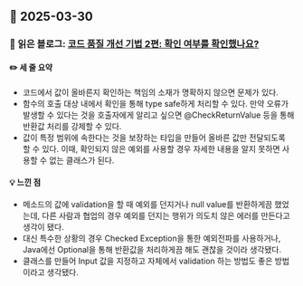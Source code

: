 ## 📅 2025-03-30
### 📖 읽은 블로그: [코드 품질 개선 기법 2편: 확인 여부를 확인했나요?](https://techblog.lycorp.co.jp/ko/techniques-for-improving-code-quality-2)
#### ✏️ 세 줄 요약
- 코드에서 값이 올바른지 확인하는 책임의 소재가 명확하지 않으면 문제가 있다.
- 함수의 호출 대상 내에서 확인을 통해 type safe하게 처리할 수 있다. 만약 오류가 발생할 수 있다는 것을 호출자에게 알리고 싶으면 @CheckReturnValue 등을 통해 반환값 처리를 강제할 수 있다.
- 값이 특정 범위에 속한다는 것을 보장하는 타입을 만들어 올바른 값만 전달되도록 할 수 있다. 이때, 확인되지 않은 예외를 사용할 경우 자세한 내용을 알지 못하면 사용할 수 없는 클래스가 된다.
#### 💡 느낀 점
- 메소드의 값에 validation을 할 때 예외를 던지거나 null value를 반환하게끔 했었는데, 다른 사람과 협업의 경우 예외를 던지는 행위가 의도치 않은 에러를 만든다고 생각이 됐다.
- 대신 특수한 상황의 경우 Checked Exception을 통한 예외전파를 사용하거나, Java에선 Optional을 통해 반환값을 처리하게끔 해도 괜찮을 것이라 생각됐다.
- 클래스를 만들어 Input 값을 지정하고 자체에서 validation 하는 방법도 좋은 방법이라고 생각됐다.

